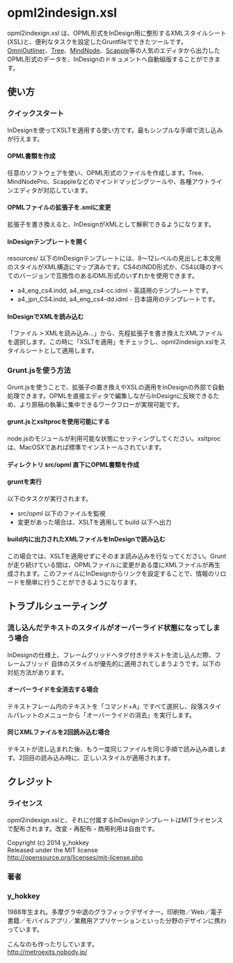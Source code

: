 # opml2indesign.xsl

opml2indexign.xsl は、OPML形式をInDesign用に整形するXMLスタイルシート(XSL)と、便利なタスクを設定したGruntfileでできたツールです。[OmniOutliner](http://www.omnigroup.com/omnioutliner)、[Tree](http://www.topoftree.jp/tree/)、[MindNode](http://mindnode.com/)、[Scapple](https://www.literatureandlatte.com/scapple.php)等の人気のエディタから出力したOPML形式のデータを、InDesignのドキュメントへ自動組版することができます。

## 使い方

### クイックスタート

InDesignを使ってXSLTを適用する使い方です。最もシンプルな手順で流し込みが行えます。

#### OPML書類を作成

任意のソフトウェアを使い、OPML形式のファイルを作成します。Tree、MindNodePro、Scappleなどのマインドマッピングツールや、各種アウトラインエディタが対応しています。

#### OPMLファイルの拡張子を.xmlに変更

拡張子を書き換えると、InDesignがXMLとして解釈できるようになります。

#### InDesignテンプレートを開く

resources/ 以下のInDesignテンプレートには、8〜12レベルの見出しと本文用のスタイルがXML構造にマップ済みです。CS4のINDD形式か、CS4以降のすべてのバージョンで互換性のあるIDML形式のいずれかを使用できます。

* a4_eng_cs4.indd, a4_eng_cs4-cc.idml - 英語用のテンプレートです。
* a4_jpn_CS4.indd, a4_eng_cs4-dd.idml - 日本語用のテンプレートです。

#### InDesignでXMLを読み込む

「ファイル > XMLを読み込み...」から、先程拡張子を書き換えたXMLファイルを選択します。この時に「XSLTを適用」をチェックし、opml2indesign.xslをスタイルシートとして適用します。

### Grunt.jsを使う方法

Grunt.jsを使うことで、拡張子の置き換えやXSLの適用をInDesignの外部で自動処理できます。OPMLを直接エディタで編集しながらInDesignに反映できるため、より原稿の執筆に集中できるワークフローが実現可能です。

#### grunt.jsとxsltprocを使用可能にする

node.jsのモジュールが利用可能な状態にセッティングしてください。xsltprocは、MacOSXであれば標準でインストールされています。

#### ディレクトリ src/opml 直下にOPML書類を作成

#### gruntを実行

以下のタスクが実行されます。

* src/opml 以下のファイルを監視
* 変更があった場合は、XSLTを適用して build 以下へ出力

#### build内に出力されたXMLファイルをInDesignで読み込む

この場合では、XSLTを適用せずにそのまま読み込みを行なってください。Gruntが走り続けている間は、OPMLファイルに変更がある度にXMLファイルが再生成されます。このファイルにInDesignからリンクを設定することで、情報のリロードを簡単に行うことができるようになります。

## トラブルシューティング

### 流し込んだテキストのスタイルがオーバーライド状態になってしまう場合

InDesignの仕様上、フレームグリッドへタグ付きテキストを流し込んだ際、フレームブリッド
自体のスタイルが優先的に適用されてしまうようです。以下の対処方法があります。

#### オーバーライドを全消去する場合

テキストフレーム内のテキストを「コマンド+A」ですべて選択し、段落スタイルパレットのメニューから「オーバーライドの消去」を実行します。

#### 同じXMLファイルを2回読み込む場合

テキストが流し込まれた後、もう一度同じファイルを同じ手順で読み込み直します。2回目の読み込み時に、正しいスタイルが適用されます。

## クレジット

### ライセンス

opml2indexign.xslと、それに付属するInDesignテンプレートはMITライセンスで配布されます。改変・再配布・商用利用は自由です。


Copyright (c) 2014 y_hokkey  
Released under the MIT license  
http://opensource.org/licenses/mit-license.php

### 著者

### y_hokkey

1988年生まれ。多摩グラ中退のグラフィックデザイナー。印刷物／Web／電子書籍／モバイルアプリ／業務用アプリケーションといった分野のデザインに携わっています。

こんなのも作ったりしています。  
http://metroexits.nobody.jp/